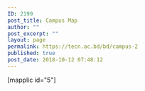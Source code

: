 ```yaml
---
ID: 2199
post_title: Campus Map
author: ""
post_excerpt: ""
layout: page
permalink: https://tecn.ac.bd/bd/campus-2
published: true
post_date: 2018-10-12 07:48:12
---
```

[mapplic id="5"]